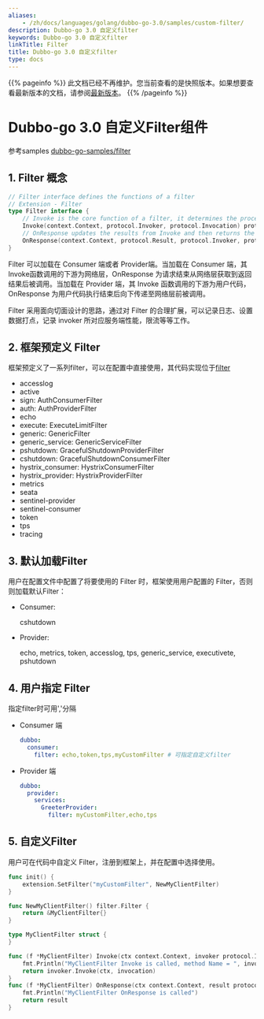 ```yaml
---
aliases:
    - /zh/docs/languages/golang/dubbo-go-3.0/samples/custom-filter/
description: Dubbo-go 3.0 自定义filter
keywords: Dubbo-go 3.0 自定义filter
linkTitle: Filter
title: Dubbo-go 3.0 自定义filter
type: docs
---
```




{{% pageinfo %}} 此文档已经不再维护。您当前查看的是快照版本。如果想要查看最新版本的文档，请参阅[最新版本](/zh-cn/overview/mannual/golang-sdk/tutorial/governance/features/custom-filter/)。
{{% /pageinfo %}}

# Dubbo-go 3.0 自定义Filter组件

参考samples [dubbo-go-samples/filter](https://github.com/apache/dubbo-go-samples/tree/master/filter)

## 1. Filter 概念

```go
// Filter interface defines the functions of a filter
// Extension - Filter
type Filter interface {
	// Invoke is the core function of a filter, it determines the process of the filter
	Invoke(context.Context, protocol.Invoker, protocol.Invocation) protocol.Result
	// OnResponse updates the results from Invoke and then returns the modified results.
	OnResponse(context.Context, protocol.Result, protocol.Invoker, protocol.Invocation) protocol.Result
}
```

Filter 可以加载在 Consumer 端或者 Provider端。当加载在 Consumer 端，其Invoke函数调用的下游为网络层，OnResponse 为请求结束从网络层获取到返回结果后被调用。当加载在 Provider 端，其 Invoke 函数调用的下游为用户代码，OnResponse 为用户代码执行结束后向下传递至网络层前被调用。

Filter 采用面向切面设计的思路，通过对 Filter 的合理扩展，可以记录日志、设置数据打点，记录 invoker 所对应服务端性能，限流等等工作。

## 2. 框架预定义 Filter

框架预定义了一系列filter，可以在配置中直接使用，其代码实现位于[filter](https://github.com/apache/dubbo-go/tree/release-3.0/filter)

- accesslog
- active
- sign: AuthConsumerFilter
- auth: AuthProviderFilter
- echo
- execute: ExecuteLimitFilter
- generic: GenericFilter
- generic_service: GenericServiceFilter
- pshutdown: GracefulShutdownProviderFilter
- cshutdown: GracefulShutdownConsumerFilter
- hystrix_consumer: HystrixConsumerFilter
- hystrix_provider: HystrixProviderFilter
- metrics
- seata
- sentinel-provider
- sentinel-consumer
- token
- tps
- tracing

## 3. 默认加载Filter

用户在配置文件中配置了将要使用的 Filter 时，框架使用用户配置的 Filter，否则则加载默认Filter：

- Consumer:

  cshutdown

- Provider:

  echo, metrics, token, accesslog, tps, generic_service, executivete, pshutdown

## 4. 用户指定 Filter

指定filter时可用','分隔

- Consumer 端

  ```yaml
  dubbo:
    consumer:
      filter: echo,token,tps,myCustomFilter # 可指定自定义filter
  ```

  

- Provider 端

  ```yaml
  dubbo:
    provider:
      services:
        GreeterProvider:
          filter: myCustomFilter,echo,tps
  ```

## 5. 自定义Filter

用户可在代码中自定义 Filter，注册到框架上，并在配置中选择使用。

```go
func init() {
	extension.SetFilter("myCustomFilter", NewMyClientFilter)
}

func NewMyClientFilter() filter.Filter {
	return &MyClientFilter{}
}

type MyClientFilter struct {
}

func (f *MyClientFilter) Invoke(ctx context.Context, invoker protocol.Invoker, invocation protocol.Invocation) protocol.Result {
	fmt.Println("MyClientFilter Invoke is called, method Name = ", invocation.MethodName())
	return invoker.Invoke(ctx, invocation)
}
func (f *MyClientFilter) OnResponse(ctx context.Context, result protocol.Result, invoker protocol.Invoker, protocol protocol.Invocation) protocol.Result {
	fmt.Println("MyClientFilter OnResponse is called")
	return result
}

```
